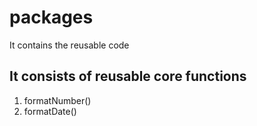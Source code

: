 # packages
It contains the reusable code

## It consists of reusable core functions
1. formatNumber()
2. formatDate()
